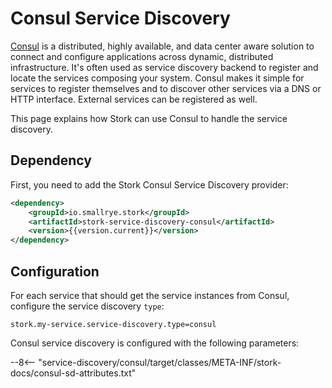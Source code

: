 # Consul Service Discovery

[Consul](https://www.consul.io/) is a distributed, highly available, and data center aware solution to connect and configure applications across dynamic, distributed infrastructure.
It's often used as service discovery backend to register and locate the services composing your system.
Consul makes it simple for services to register themselves and to discover other services via a DNS or HTTP interface. 
External services can be registered as well.

This page explains how Stork can use Consul to handle the service discovery.

## Dependency

First, you need to add the Stork Consul Service Discovery provider:

```xml
<dependency>
    <groupId>io.smallrye.stork</groupId>
    <artifactId>stork-service-discovery-consul</artifactId>
    <version>{{version.current}}</version>
</dependency>
```

## Configuration

For each service that should get the service instances from Consul, configure the service discovery `type`:

```properties
stork.my-service.service-discovery.type=consul
```


Consul service discovery is configured with the following parameters:

--8<-- "service-discovery/consul/target/classes/META-INF/stork-docs/consul-sd-attributes.txt"